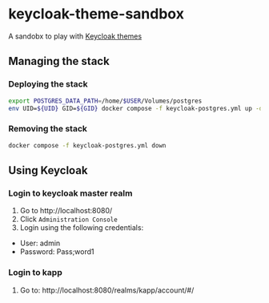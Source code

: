 # keycloak-theme-sandbox

A sandobx to play with [Keycloak themes](https://www.keycloak.org/docs/latest/server_development/#_themes)

## Managing the stack

### Deploying the stack

```bash
export POSTGRES_DATA_PATH=/home/$USER/Volumes/postgres
env UID=${UID} GID=${GID} docker compose -f keycloak-postgres.yml up -d
```

### Removing the stack

```bash
docker compose -f keycloak-postgres.yml down
```

## Using Keycloak

### Login to keycloak master realm

1. Go to http://localhost:8080/
2. Click `Administration Console`
3. Login using the following credentials:
  
  - User: admin
  - Password: Pass;word1

### Login to kapp

1. Go to: http://localhost:8080/realms/kapp/account/#/
